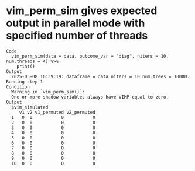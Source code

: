 # vim_perm_sim gives expected output in parallel mode with specified number of threads

    Code
      vim_perm_sim(data = data, outcome_var = "diag", niters = 10, num.threads = 4) %>%
        print()
    Output
      2025-05-08 10:39:19: dataframe = data niters = 10 num.trees = 10000. Running step 1
    Condition
      Warning in `vim_perm_sim()`:
      One or more shadow variables always have VIMP equal to zero.
    Output
      $vim_simulated
         v1 v2 v1_permuted v2_permuted
      1   0  0           0           0
      2   0  0           0           0
      3   0  0           0           0
      4   0  0           0           0
      5   0  0           0           0
      6   0  0           0           0
      7   0  0           0           0
      8   0  0           0           0
      9   0  0           0           0
      10  0  0           0           0
      


